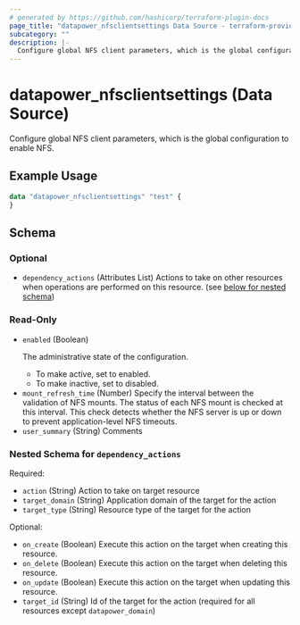 ```yaml
---
# generated by https://github.com/hashicorp/terraform-plugin-docs
page_title: "datapower_nfsclientsettings Data Source - terraform-provider-datapower"
subcategory: ""
description: |-
  Configure global NFS client parameters, which is the global configuration to enable NFS.
---
```


# datapower_nfsclientsettings (Data Source)

Configure global NFS client parameters, which is the global configuration to enable NFS.

## Example Usage

```terraform
data "datapower_nfsclientsettings" "test" {
}
```

<!-- schema generated by tfplugindocs -->
## Schema

### Optional

- `dependency_actions` (Attributes List) Actions to take on other resources when operations are performed on this resource. (see [below for nested schema](#nestedatt--dependency_actions))

### Read-Only

- `enabled` (Boolean) <p>The administrative state of the configuration.</p><ul><li>To make active, set to enabled.</li><li>To make inactive, set to disabled.</li></ul>
- `mount_refresh_time` (Number) Specify the interval between the validation of NFS mounts. The status of each NFS mount is checked at this interval. This check detects whether the NFS server is up or down to prevent application-level NFS timeouts.
- `user_summary` (String) Comments

<a id="nestedatt--dependency_actions"></a>
### Nested Schema for `dependency_actions`

Required:

- `action` (String) Action to take on target resource
- `target_domain` (String) Application domain of the target for the action
- `target_type` (String) Resource type of the target for the action

Optional:

- `on_create` (Boolean) Execute this action on the target when creating this resource.
- `on_delete` (Boolean) Execute this action on the target when deleting this resource.
- `on_update` (Boolean) Execute this action on the target when updating this resource.
- `target_id` (String) Id of the target for the action (required for all resources except `datapower_domain`)
